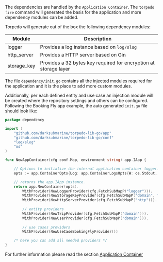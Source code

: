 The dependencies are handled by the `Application Container`. The `torpedo fire` command will generated the basis for the application 
and more dependency modules can be added.

Torpedo will generate out of the box the following dependency modules:

| Module | Description |
|--------|-------------|
| logger | Provides a log instance based on `log/slog`|
| http_server | Provides a HTTP server based on Gin |
| storage_key | Provides a 32 bytes key required for encryption at storage layer |

The file `dependency/init.go` contains all the injected modules required for the application and it is the place to add more custom modules.

Additionally, per each defined entity and use case an injection module will be created where the repository settings and others can be configured.
Following the Booking Fly app example, the auto generated `init.go` file should look like:

```go
package dependency

import (
	"github.com/darksubmarine/torpedo-lib-go/app"
	"github.com/darksubmarine/torpedo-lib-go/conf"
	"log/slog"
	"os"
)

func NewAppContainer(cfg conf.Map, environment string) app.IApp {

	// Options to initialize the internal application container logger.
	opts := app.ContainerOpts{Log: app.ContainerLogsOpts{W: os.Stdout, L: slog.LevelInfo}}

	// returns the app.IApp instance.
	return app.NewContainer(opts).
		WithProvider(NewLoggerProvider(cfg.FetchSubMapP("logger"))).
		WithProvider(NewStorageKeyProvider(cfg.FetchSubMapP("domain", "storage"))).
		WithProvider(NewHttpServerProvider(cfg.FetchSubMapP("http"))).
		
		// entity providers
		WithProvider(NewTripProvider(cfg.FetchSubMapP("domain"))).
		WithProvider(NewUserProvider(cfg.FetchSubMapP("domain"))).
		
		// use cases providers
		WithProvider(NewUseCaseBookingFlyProvider())

	/* here you can add all needed providers */
}

```

For further information please read the section [Application Container](/arch_application_container.html)

